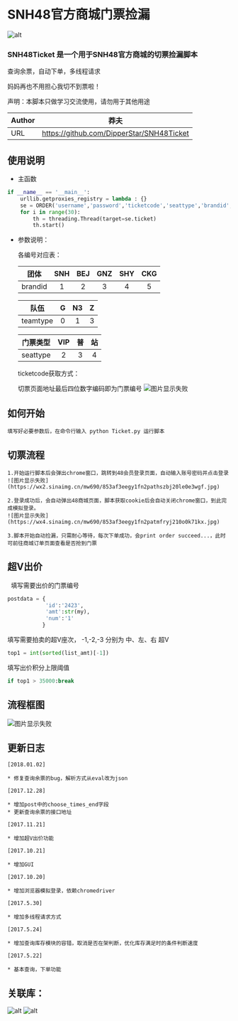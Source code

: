 # SNH48官方商城门票捡漏
![alt](https://img.shields.io/badge/Python-2.7-brightgreen.svg)

### SNH48Ticket 是一个用于SNH48官方商城的切票捡漏脚本

查询余票，自动下单，多线程请求

妈妈再也不用担心我切不到票啦！

声明：本脚本只做学习交流使用，请勿用于其他用途

|Author|莽夫|
|---|---
|URL|https://github.com/DipperStar/SNH48Ticket

## 使用说明

* 主函数
```Python
if __name__ == '__main__':
    urllib.getproxies_registry = lambda : {}
    se = ORDER('username','password','ticketcode','seattype','brandid','teamtype')
    for i in range(30):
        th = threading.Thread(target=se.ticket)
        th.start()
```
* 参数说明：

    各编号对应表：

    |团体|SNH|BEJ|GNZ|SHY|CKG|
    |:---:|:---:|:---:|:---:|:---:|:---:
    |brandid|1|2|3|4|5

    |队伍|G|N3|Z|
    |:---:|:---:|:---:|:---:
    |teamtype|0|1|3

    |门票类型|VIP|普|站|
    |:---:|:---:|:---:|:---:
    |seattype|2|3|4

    ticketcode获取方式：

    切票页面地址最后四位数字编码即为门票编号
    ![图片显示失败](https://wx2.sinaimg.cn/mw690/853af3eegy1fn2pathyl7j20nf0ia7cm.jpg)

## 如何开始

    填写好必要参数后，在命令行输入 python Ticket.py 运行脚本

## 切票流程

    1.开始运行脚本后会弹出chrome窗口，跳转到48会员登录页面，自动输入账号密码并点击登录
    ![图片显示失败](https://wx2.sinaimg.cn/mw690/853af3eegy1fn2pathszbj20le0e3wgf.jpg)

    2.登录成功后，会自动弹出48商城页面，脚本获取cookie后会自动关闭chrome窗口，到此完成模拟登录。
    ![图片显示失败](https://wx4.sinaimg.cn/mw690/853af3eegy1fn2patmfryj210o0k71kx.jpg)

    3.脚本开始自动捡漏，只需耐心等待，每次下单成功，会print order succeed...，此时可前往商城订单页面查看是否抢到门票

## 超V出价
  
填写需要出价的门票编号

```Python
postdata = {
            'id':'2423',
            'amt':str(my),
            'num':'1'
           }
```

填写需要拍卖的超V座次， -1,-2,-3 分别为 中、左、右 超V

```Python
top1 = int(sorted(list_amt)[-1])
```

填写出价积分上限阈值

```Python
if top1 > 35000:break
```

## 流程框图
![图片显示失败](https://wx4.sinaimg.cn/mw690/853af3eegy1fn2ro3n3c2j20qd0ecjs8.jpg)

## 更新日志
    [2018.01.02]

    * 修复查询余票的bug，解析方式从eval改为json

    [2017.12.28]

    * 增加post中的choose_times_end字段
    * 更新查询余票的接口地址

    [2017.11.21]

    * 增加超V出价功能

    [2017.10.21]

    * 增加GUI

    [2017.10.20]

    * 增加浏览器模拟登录，依赖chromedriver

    [2017.5.30]

    * 增加多线程请求方式

    [2017.5.24] 

    * 增加查询库存模块的容错，取消是否在架判断，优化库存满足时的条件判断速度

    [2017.5.22]

    * 基本查询，下单功能

## 关联库：

![alt](https://img.shields.io/badge/requests--green.svg) ![alt](https://img.shields.io/badge/selenium--yellowgreen.svg)
